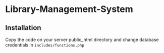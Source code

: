 # Library-Management-System

## Installation 
Copy the code on your server public_html directory and change database credentials in 
```includes/functions.php```
